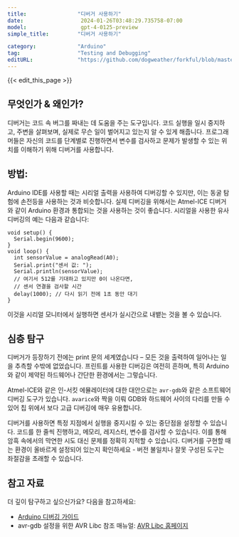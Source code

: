 ```yaml
---
title:                "디버거 사용하기"
date:                  2024-01-26T03:48:29.735758-07:00
model:                 gpt-4-0125-preview
simple_title:         "디버거 사용하기"

category:             "Arduino"
tag:                  "Testing and Debugging"
editURL:              "https://github.com/dogweather/forkful/blob/master/content/ko/arduino/using-a-debugger.md"
---
```


{{< edit_this_page >}}

## 무엇인가 & 왜인가?

디버거는 코드 속 버그를 짜내는 데 도움을 주는 도구입니다. 코드 실행을 일시 중지하고, 주변을 살펴보며, 실제로 무슨 일이 벌어지고 있는지 알 수 있게 해줍니다. 프로그래머들은 자신의 코드를 단계별로 진행하면서 변수를 검사하고 문제가 발생할 수 있는 위치를 이해하기 위해 디버거를 사용합니다.

## 방법:

Arduino IDE를 사용할 때는 시리얼 출력을 사용하여 디버깅할 수 있지만, 이는 동굴 탐험에 손전등을 사용하는 것과 비슷합니다. 실제 디버깅을 위해서는 Atmel-ICE 디버거와 같이 Arduino 환경과 통합되는 것을 사용하는 것이 좋습니다. 시리얼을 사용한 유사 디버깅의 예는 다음과 같습니다:

```Arduino
void setup() {
  Serial.begin(9600);
}
void loop() {
  int sensorValue = analogRead(A0);
  Serial.print("센서 값: ");
  Serial.println(sensorValue);
  // 여기서 512를 기대하고 있지만 0이 나온다면,
  // 센서 연결을 검사할 시간
  delay(1000); // 다시 읽기 전에 1초 동안 대기
}
```
이것을 시리얼 모니터에서 실행하면 센서가 실시간으로 내뱉는 것을 볼 수 있습니다.

## 심층 탐구

디버거가 등장하기 전에는 print 문의 세계였습니다 – 모든 것을 출력하여 일어나는 일을 추측할 수밖에 없었습니다. 프린트를 사용한 디버깅은 여전히 흔하며, 특히 Arduino와 같이 제약된 하드웨어나 간단한 환경에서는 그렇습니다.

Atmel-ICE와 같은 인-서킷 에뮬레이터에 대한 대안으로는 `avr-gdb`와 같은 소프트웨어 디버깅 도구가 있습니다. `avarice`와 짝을 이뤄 GDB와 하드웨어 사이의 다리를 만들 수 있어 칩 위에서 보다 고급 디버깅에 매우 유용합니다.

디버거를 사용하면 특정 지점에서 실행을 중지시킬 수 있는 중단점을 설정할 수 있습니다. 코드를 한 줄씩 진행하고, 메모리, 레지스터, 변수를 검사할 수 있습니다. 이를 통해 암흑 속에서의 막연한 시도 대신 문제를 정확히 지적할 수 있습니다. 디버거를 구현할 때는 환경이 올바르게 설정되어 있는지 확인하세요 - 버전 불일치나 잘못 구성된 도구는 좌절감을 초래할 수 있습니다.

## 참고 자료

더 깊이 탐구하고 싶으신가요? 다음을 참고하세요:
- [Arduino 디버깅 가이드](https://www.arduino.cc/en/Guide/Environment#toc7)
- avr-gdb 설정을 위한 AVR Libc 참조 매뉴얼: [AVR Libc 홈페이지](http://www.nongnu.org/avr-libc/)
